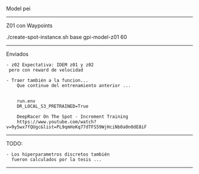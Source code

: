 Model pei

-----------------------
Z01 con Waypoints


 ./create-spot-instance.sh base gpi-model-z01 60


-----------------------
Enviados 

    - z02 Expectativa: IDEM z01 y z02
     pero con reward de velocidad  
        
    - Traer también a la funcion...
        Que continue del entrenamiento anterior ... 


        run.env
        DR_LOCAL_S3_PRETRAINED=True

        DeepRacer On The Spot - Increment Training
        https://www.youtube.com/watch?v=9y5wx7fQUgc&list=PL9qmHoKq77dTFS59WjHciNb0a0n0dE8iF

_____________________________
TODO:

    - Los hiperparametros discretos también 
      fueron calculados por la tesis ... 
_____________________________
